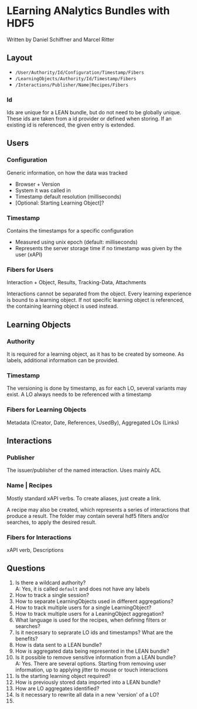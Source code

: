 # LEarning ANalytics Bundles with HDF5
Written by Daniel Schiffner and Marcel Ritter

## Layout
* `/User/Authority/Id/Configuration/Timestamp/Fibers`
* `/LearningObjects/Authority/Id/Timestamp/Fibers`
* `/Interactions/Publisher/Name|Recipes/Fibers`

### Id
Ids are unique for a LEAN bundle, but do not need to be globally unique. These ids are taken from a id provider or defined when storing. If an existing id is referenced, the given entry is extended.

## Users
### Configuration
Generic information, on how the data was tracked
* Browser + Version
* System it was called in
* Timestamp default resolution (milliseconds)
* [Optional: Starting Learning Object]?

### Timestamp
Contains the timestamps for a specific configuration
* Measured using unix epoch (default: milliseconds)
* Represents the server storage time if no timestamp was given by the user (xAPI)

### Fibers for Users
Interaction + Object, Results, Tracking-Data, Attachments

Interactions cannot be separated from the object. Every learning experience is bound to a learning object. If not specific learning object is referenced, the containing learning object is used instead.

## Learning Objects
### Authority
It is required for a learning object, as it has to be created by someone. As labels, additional information can be provided.

### Timestamp
The versioning is done by timestamp, as for each LO, several variants may exist. A LO always needs to be referenced with a timestamp

### Fibers for Learning Objects
Metadata (Creator, Date, References, UsedBy), Aggregated LOs (Links)

## Interactions
### Publisher
The issuer/publisher of the named interaction. Uses mainly ADL

### Name | Recipes
Mostly standard xAPI verbs. To create aliases, just create a link.

A recipe may also be created, which represents a series of interactions that produce a result. The folder may contain several hdf5 filters and/or searches, to apply the desired result.

### Fibers for Interactions
xAPI verb, Descriptions

## Questions
1. Is there a wildcard authority?  
   A: Yes, it is called `default` and does not have any labels
2. How to track a single session?
3. How to separate LearningObjects used in different aggregations?
4. How to track multiple users for a single LearningObject?
5. How to track multiple users for a LeaningObject aggregation?
6. What language is used for the recipes, when defining filters or searches?
7. Is it necessary to seprarate LO ids and timestamps? What are the benefits?
8. How is data sent to a LEAN bundle?
9. How is aggregated data being represented in the LEAN bundle?
10. Is it possible to remove sensitive information from a LEAN bundle?  
  A: Yes. There are several options. Starting from removing user information, up to applying jitter to mouse or touch interactions
11. Is the starting learning object required?
12. How is previously stored data imported into a LEAN bundle?
13. How are LO aggregates identified?
14. Is it necessary to rewrite all data in a new 'version' of a LO?
15. 